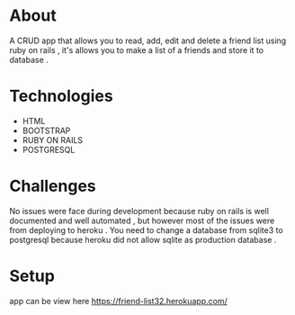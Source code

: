 # About

A CRUD app that allows you to read, add, edit and delete a friend list using ruby on rails ,
it's allows you to make a list of a friends and store it to database .


# Technologies 

* HTML
* BOOTSTRAP
* RUBY ON RAILS
* POSTGRESQL

# Challenges

No issues were face during development because ruby on rails is well documented and well automated , but however most of the issues were from deploying to heroku .
You need to change a database from sqlite3 to postgresql because heroku did not allow sqlite as production database .


# Setup 

app can be view here https://friend-list32.herokuapp.com/
